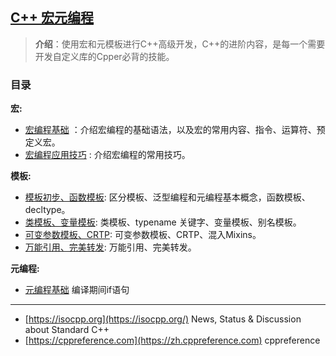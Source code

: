 ## [C++ 宏元编程](#)
> **介绍**：使用宏和元模板进行C++高级开发，C++的进阶内容，是每一个需要开发自定义库的Cpper必背的技能。


### 目录
**宏:**
- [宏编程基础](docs/contents/macro/cxx_macro_syntax.md) ：介绍宏编程的基础语法，以及宏的常用内容、指令、运算符、预定义宏。
- [宏编程应用技巧](docs/contents/macro/cxx_macro_usage.md) : 介绍宏编程的常用技巧。

**模板:**
- [模板初步、函数模板](docs/contents/template/cxx_template_conception.md): 区分模板、泛型编程和元编程基本概念，函数模板、decltype。
- [类模板、变量模板](docs/contents/template/cxx_template_class.md): 类模板、typename 关键字、变量模板、别名模板。
- [可变参数模板、CRTP](docs/contents/template/cxx_template_para_crtp.md): 可变参数模板、CRTP、混入Mixins。
- [万能引用、完美转发](docs/contents/template/cxx_citation_forward_universal.md): 万能引用、完美转发。

**元编程:**
- [元编程基础](docs/contents/meta/cxx_meta_conception.md) 编译期间if语句

---
- [https://isocpp.org](https://isocpp.org/) News, Status & Discussion about Standard C++
- [https://cppreference.com](https://zh.cppreference.com) cppreference